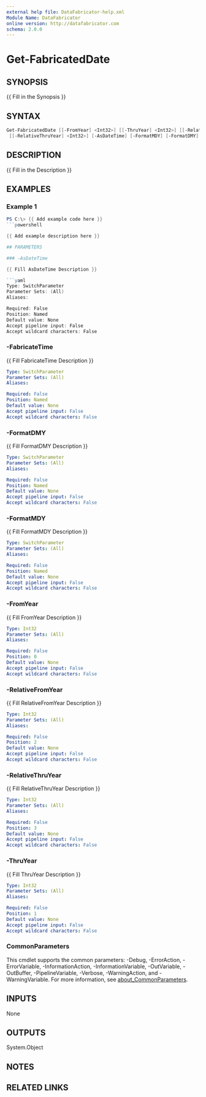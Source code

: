```yaml
---
external help file: DataFabricator-help.xml
Module Name: DataFabricator
online version: http://datafabricator.com
schema: 2.0.0
---
```


# Get-FabricatedDate

## SYNOPSIS

{{ Fill in the Synopsis }}

## SYNTAX

```powershell
Get-FabricatedDate [[-FromYear] <Int32>] [[-ThruYear] <Int32>] [[-RelativeFromYear] <Int32>]
 [[-RelativeThruYear] <Int32>] [-AsDateTime] [-FormatMDY] [-FormatDMY] [-FabricateTime] [<CommonParameters>]
```

## DESCRIPTION

{{ Fill in the Description }}

## EXAMPLES

### Example 1

```powershell
PS C:\> {{ Add example code here }}
```powershell

{{ Add example description here }}

## PARAMETERS

### -AsDateTime

{{ Fill AsDateTime Description }}

```yaml
Type: SwitchParameter
Parameter Sets: (All)
Aliases:

Required: False
Position: Named
Default value: None
Accept pipeline input: False
Accept wildcard characters: False
```

### -FabricateTime

{{ Fill FabricateTime Description }}

```yaml
Type: SwitchParameter
Parameter Sets: (All)
Aliases:

Required: False
Position: Named
Default value: None
Accept pipeline input: False
Accept wildcard characters: False
```

### -FormatDMY

{{ Fill FormatDMY Description }}

```yaml
Type: SwitchParameter
Parameter Sets: (All)
Aliases:

Required: False
Position: Named
Default value: None
Accept pipeline input: False
Accept wildcard characters: False
```

### -FormatMDY

{{ Fill FormatMDY Description }}

```yaml
Type: SwitchParameter
Parameter Sets: (All)
Aliases:

Required: False
Position: Named
Default value: None
Accept pipeline input: False
Accept wildcard characters: False
```

### -FromYear

{{ Fill FromYear Description }}

```yaml
Type: Int32
Parameter Sets: (All)
Aliases:

Required: False
Position: 0
Default value: None
Accept pipeline input: False
Accept wildcard characters: False
```

### -RelativeFromYear

{{ Fill RelativeFromYear Description }}

```yaml
Type: Int32
Parameter Sets: (All)
Aliases:

Required: False
Position: 2
Default value: None
Accept pipeline input: False
Accept wildcard characters: False
```

### -RelativeThruYear

{{ Fill RelativeThruYear Description }}

```yaml
Type: Int32
Parameter Sets: (All)
Aliases:

Required: False
Position: 3
Default value: None
Accept pipeline input: False
Accept wildcard characters: False
```

### -ThruYear

{{ Fill ThruYear Description }}

```yaml
Type: Int32
Parameter Sets: (All)
Aliases:

Required: False
Position: 1
Default value: None
Accept pipeline input: False
Accept wildcard characters: False
```

### CommonParameters

This cmdlet supports the common parameters: -Debug, -ErrorAction, -ErrorVariable, -InformationAction, -InformationVariable, -OutVariable, -OutBuffer, -PipelineVariable, -Verbose, -WarningAction, and -WarningVariable. For more information, see [about_CommonParameters](http://go.microsoft.com/fwlink/?LinkID=113216).

## INPUTS

None

## OUTPUTS

System.Object

## NOTES

## RELATED LINKS
